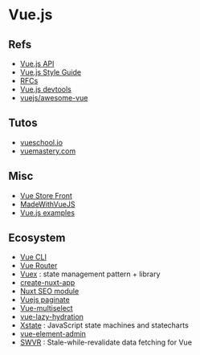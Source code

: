 # Vue.js

## Refs

- [Vue.js API](https://vuejs.org/v2/api/)
- [Vue.js Style Guide](https://vuejs.org/v2/style-guide/)
- [RFCs](https://github.com/vuejs/rfcs)
- [Vue.js devtools](https://addons.mozilla.org/en-US/firefox/addon/vue-js-devtools/)
- [vuejs/awesome-vue](https://github.com/vuejs/awesome-vue)

## Tutos

- [vueschool.io](https://vueschool.io/)
- [vuemastery.com](https://www.vuemastery.com/)

## Misc

- [Vue Store Front](https://www.vuestorefront.io/)
- [MadeWithVueJS](https://madewithvuejs.com/)
- [Vue.js examples](https://vuejsexamples.com/)

## Ecosystem

- [Vue CLI](https://cli.vuejs.org/)
- [Vue Router](https://router.vuejs.org/)
- [Vuex](https://vuex.vuejs.org/) : state management pattern + library
- [create-nuxt-app](https://github.com/nuxt/create-nuxt-app)
- [Nuxt SEO module](https://www.npmjs.com/package/nuxt-seo-module)
- [Vuejs paginate](https://www.npmjs.com/package/vuejs-paginate)
- [Vue-multiselect](https://vue-multiselect.js.org/)
- [vue-lazy-hydration](https://github.com/maoberlehner/vue-lazy-hydration)
- [Xstate](https://xstate.js.org/) : JavaScript state machines and statecharts
- [vue-element-admin](https://github.com/PanJiaChen/vue-element-admin)
- [SWVR](https://github.com/Kong/swrv) : Stale-while-revalidate data fetching for Vue
